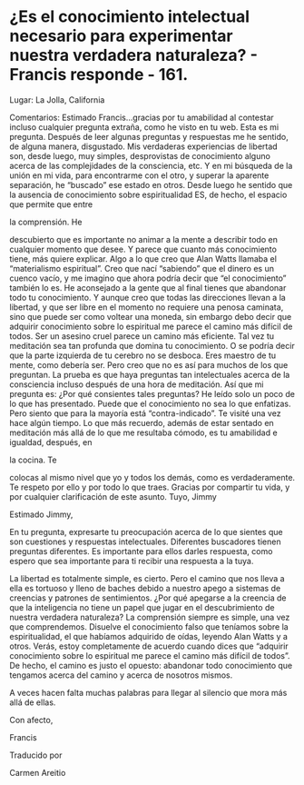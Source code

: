 # ¿Es el conocimiento intelectual necesario para experimentar nuestra verdadera naturaleza? - Francis responde - 161.

Lugar: La Jolla, California

Comentarios: Estimado Francis…gracias por tu amabilidad al contestar incluso cualquier pregunta extraña, como he visto en tu web. Esta es mi pregunta. Después de leer algunas preguntas y respuestas me he sentido, de alguna manera, disgustado. Mis verdaderas experiencias de libertad son, desde luego, muy simples, desprovistas de conocimiento alguno acerca de las complejidades de la consciencia, etc. Y en mi búsqueda de la unión en mi vida, para encontrarme con el otro, y superar la aparente separación, he “buscado” ese estado en otros. Desde luego he sentido que la ausencia de conocimiento sobre espiritualidad ES, de hecho, el espacio que permite que entre

la comprensión. He

descubierto que es importante no animar a la mente a describir todo en cualquier momento que desee. Y parece que cuanto más conocimiento tiene, más quiere explicar. Algo a lo que creo que Alan Watts llamaba el “materialismo espiritual”. Creo que nací “sabiendo” que el dinero es un cuenco vacío, y me imagino que ahora podría decir que “el conocimiento” también lo es. He aconsejado a la gente que al final tienes que abandonar todo tu conocimiento. Y aunque creo que todas las direcciones llevan a la libertad, y que ser libre en el momento no requiere una penosa caminata, sino que puede ser como voltear una moneda, sin embargo debo decir que adquirir conocimiento sobre lo espiritual me parece el camino más difícil de todos. Ser un asesino cruel parece un camino más eficiente. Tal vez tu meditación sea tan profunda que domina tu conocimiento. O se podría decir que la parte izquierda de tu cerebro no se desboca. Eres maestro de tu mente, como debería ser. Pero creo que no es así para muchos de los que preguntan. La prueba es que haya preguntas tan intelectuales acerca de la consciencia incluso después de una hora de meditación. Así que mi pregunta es: ¿Por qué consientes tales preguntas? He leído solo un poco de lo que has presentado. Puede que el conocimiento no sea lo que enfatizas. Pero siento que para la mayoría está “contra-indicado”. Te visité una vez hace algún tiempo. Lo que más recuerdo, además de estar sentado en meditación más allá de lo que me resultaba cómodo, es tu amabilidad e igualdad, después, en

la cocina. Te

colocas al mismo nivel que yo y todos los demás, como es verdaderamente. Te respeto por ello y por todo lo que traes. Gracias por compartir tu vida, y por cualquier clarificación de este asunto. Tuyo, Jimmy

Estimado Jimmy,

En tu pregunta, expresarte tu preocupación acerca de lo que sientes que son cuestiones y respuestas intelectuales. Diferentes buscadores tienen preguntas diferentes. Es importante para ellos darles respuesta, como espero que sea importante para ti recibir una respuesta a la tuya.

La libertad es totalmente simple, es cierto. Pero el camino que nos lleva a ella es tortuoso y lleno de baches debido a nuestro apego a sistemas de creencias y patrones de sentimientos. ¿Por qué apegarse a la creencia de que la inteligencia no tiene un papel que jugar en el descubrimiento de nuestra verdadera naturaleza? La comprensión siempre es simple, una vez que comprendemos. Disuelve el conocimiento falso que teníamos sobre la espiritualidad, el que habíamos adquirido de oídas, leyendo Alan Watts y a otros. Verás, estoy completamente de acuerdo cuando dices que “adquirir conocimiento sobre lo espiritual me parece el camino más difícil de todos”. De hecho, el camino es justo el opuesto: abandonar todo conocimiento que tengamos acerca del camino y acerca de nosotros mismos.

A veces hacen falta muchas palabras para llegar al silencio que mora más allá de ellas.

Con afecto,

Francis

Traducido por

Carmen Areitio

